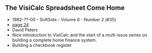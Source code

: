 ## The VisiCalc Spreadsheet Come Home

- 1982-??-00 - SoftSide - Volume 6 - Number 2 (#35)
- [page 24](https://archive.org/details/softside-magazine-50/page/n25/mode/2up?view=theater)
- David Peters
- Nice introduction to VisiCalc and the start of a multi-issue series on building a complete home finance system.
- Building a checkbook register
